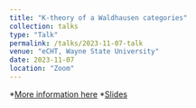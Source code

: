 ```yaml
---
title: "K-theory of a Waldhausen categories"
collection: talks
type: "Talk"
permalink: /talks/2023-11-07-talk
venue: "eCHT, Wayne State University"
date: 2023-11-07
location: "Zoom"
---
```


*[More information here](https://s.wayne.edu/echt/echt-reading-seminars/echt-kan-seminar-fall-2023/) *[Slides](https://drive.google.com/file/d/1uvHnnedw9iJsya6scEQn0hyPHi66tmEg/view)
